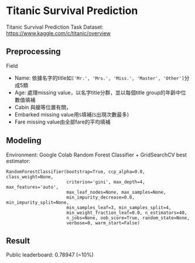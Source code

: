 # Titanic Survival Prediction
 Titanic Survival Prediction Task
 Dataset: https://www.kaggle.com/c/titanic/overview
 
## Preprocessing
Field
* Name: 
依據名字的title如```['Mr.', 'Mrs.', 'Miss.', 'Master', 'Other']```分成5類
* Age:
處理missing value，以名字title分群，並以每個title group的年齡中位數值填補
* Cabin
與艙等位置有關，
* Embarked
missing value用```S```填補(```S```出現次數最多)
* Fare
missing value由全部fare的平均填補

## Modeling
Environment: Google Colab
Random Forest Classifier + GridSearchCV
best estimator:
```
RandomForestClassifier(bootstrap=True, ccp_alpha=0.0, class_weight=None,
                       criterion='gini', max_depth=4, max_features='auto',
                       max_leaf_nodes=None, max_samples=None,
                       min_impurity_decrease=0.0, min_impurity_split=None,
                       min_samples_leaf=3, min_samples_split=4,
                       min_weight_fraction_leaf=0.0, n_estimators=40,
                       n_jobs=None, oob_score=True, random_state=None,
                       verbose=0, warm_start=False)

```

## Result
Public leaderboard: 0.78947 (~10%)